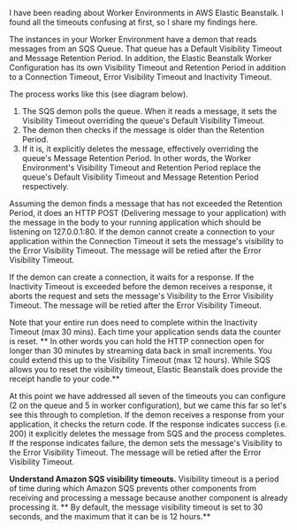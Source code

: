 I have been reading about Worker Environments in AWS Elastic Beanstalk. I found all the timeouts confusing at first, so I share my findings here.

The instances in your Worker Environment have a demon that reads messages from an SQS Queue. That queue has a Default Visibility Timeout and Message Retention Period. 
In addition, the Elastic Beanstalk Worker Configuration has its own Visibility Timeout and Retention Period in addition to a Connection Timeout, Error Visibility Timeout and Inactivity Timeout. 


The process works like this (see diagram below). 
1. The SQS demon polls the queue. When it reads a message, it sets the Visibility Timeout overriding the queue's Default Visibility Timeout. 
1. The demon then checks if the message is older than the Retention Period. 
1. If it is, it explicitly deletes the message, effectively overriding the queue's Message Retention Period. In other words, the Worker Environment's Visibility Timeout and Retention Period replace the queue's Default Visibility Timeout and Message Retention Period respectively.

Assuming the demon finds a message that has not exceeded the Retention Period, it does an HTTP POST (Delivering message to your application) with the message in the body to your running application which should be listening on 127.0.0.1:80. 
If the demon cannot create a connection to your application within the Connection Timeout it sets the message's visibility to the Error Visibility Timeout. The message will be retied after the Error Visibility Timeout.

If the demon can create a connection, it waits for a response. If the Inactivity Timeout is exceeded before the demon receives a response, it aborts the request and sets the message's Visibility to the Error Visibility Timeout. The message will be retied after the Error Visibility Timeout.

Note that your entire run does need to complete within the Inactivity Timeout (max 30 mins). Each time your application sends data the counter is reset. ** In other words you can hold the HTTP connection open for longer than 30 minutes by streaming data back in small increments. You could extend this up to the Visibility Timeout (max 12 hours). While SQS allows you to reset the visibility timeout, Elastic Beanstalk does provide the receipt handle to your code.**

At this point we have addressed all seven of the timeouts you can configure (2 on the queue and 5 in worker configuration), but we came this far so let's see this through to completion. If the demon receives a response from your application, it checks the return code. If the response indicates success (i.e. 200) it explicitly deletes the message from SQS and the process completes. If the response indicates failure, the demon sets the message's Visibility to the Error Visibility Timeout. The message will be retied after the Error Visibility Timeout.





**Understand Amazon SQS visibility timeouts.** Visibility timeout is a period of time during which Amazon SQS prevents other components from receiving and processing a message because another component is already processing it. ** By default, the message visibility timeout is set to 30 seconds, and the maximum that it can be is 12 hours.**
